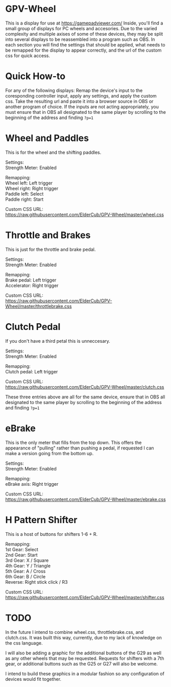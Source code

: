 # GPV-Wheel
This is a display for use at https://gamepadviewer.com/ Inside, you'll find a small group of displays for PC wheels and accesories. Due to the varied complexity and multiple axises of some of these devices, they may be split into several displays to be reassembled into a program such as OBS. In each section you will find the settings that should be applied, what needs to be remapped for the display to appear correctly, and the url of the custom css for quick access.

# Quick How-to
For any of the following displays: Remap the device's input to the coresponding controller input, apply any settings, and apply the custom css. Take the resulting url and paste it into a browser source in OBS or another program of choice. If the inputs are not acting appropriately, you must ensure that in OBS all designated to the same player by scrolling to the beginning of the address and finding `?p=1`

# Wheel and Paddles
This is for the wheel and the shifting paddles.  

Settings:  
  Strength Meter: Enabled  
  
Remapping:  
  Wheel left: Left trigger  
  Wheel right: Right trigger  
  Paddle left: Select  
  Paddle right: Start  
  
Custom CSS URL:  
  https://raw.githubusercontent.com/ElderCub/GPV-Wheel/master/wheel.css
  
# Throttle and Brakes
This is just for the throttle and brake pedal.

Settings:   
  Strength Meter: Enabled  
  
Remapping:  
  Brake pedal: Left trigger  
  Accelerator: Right trigger  
  
Custom CSS URL:  
  https://raw.githubusercontent.com/ElderCub/GPV-Wheel/master/throttlebrake.css
  
# Clutch Pedal
If you don't have a third petal this is unneccesary.  

Settings:   
  Strength Meter: Enabled  
  
Remapping:  
  Clutch pedal: Left trigger  
  
Custom CSS URL:  
  https://raw.githubusercontent.com/ElderCub/GPV-Wheel/master/clutch.css
  
These three entries above are all for the same device, ensure that in OBS all designated to the same player by scrolling to the beginning of the address and finding `?p=1`
  
# eBrake
This is the only meter that fills from the top down. This offers the appearance of "pulling" rather than pushing a pedal, if requested I can make a version going from the bottom up.

Settings:   
  Strength Meter: Enabled  
  
Remapping:  
  eBrake axis: Right trigger
  
Custom CSS URL:  
  https://raw.githubusercontent.com/ElderCub/GPV-Wheel/master/ebrake.css
  
# H Pattern Shifter
This is a host of buttons for shifters 1-6 + R. 

Remapping:  
  1st Gear: Select  
  2nd Gear: Start  
  3rd Gear: X / Square  
  4th Gear: Y / Triangle  
  5th Gear: A / Cross  
  6th Gear: B / Circle  
  Reverse:  Right stick click / R3  
  
Custom CSS URL:  
  https://raw.githubusercontent.com/ElderCub/GPV-Wheel/master/shifter.css
  
# TODO
In the future I intend to combine wheel.css, throttlebrake.css, and clutch.css. It was built this way, currently, due to my lack of knowledge on the css language.  

I will also be adding a graphic for the additional buttons of the G29 as well as any other wheels that may be requested. Requests for shifters with a 7th gear, or additional buttons such as the G25 or G27 will also be welcome.  

I intend to build these graphics in a modular fashion so any configuration of devices would fit together.

